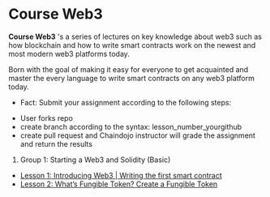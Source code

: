 # Course Web3
**Course Web3** 's a series of lectures on key knowledge about web3 such as how blockchain and how to write smart contracts work on the newest and most modern web3 platforms today.

Born with the goal of making it easy for everyone to get acquainted and master the every language to write smart contracts on any web3 platform today. 

* Fact: Submit your assignment according to the following steps: 
- User forks repo
- create branch according to the syntax: lesson_number_yourgithub
- create pull request and Chaindojo instructor will grade the assignment and return the results

1. Group 1: Starting a Web3 and Solidity (Basic)
- [Lesson 1: Introducing Web3 | Writing the first smart contract](./smartcontract-basic/lesson1.md)
- [Lesson 2: What’s Fungible Token? Create a Fungible Token](./smartcontract-basic/lesson2.md)